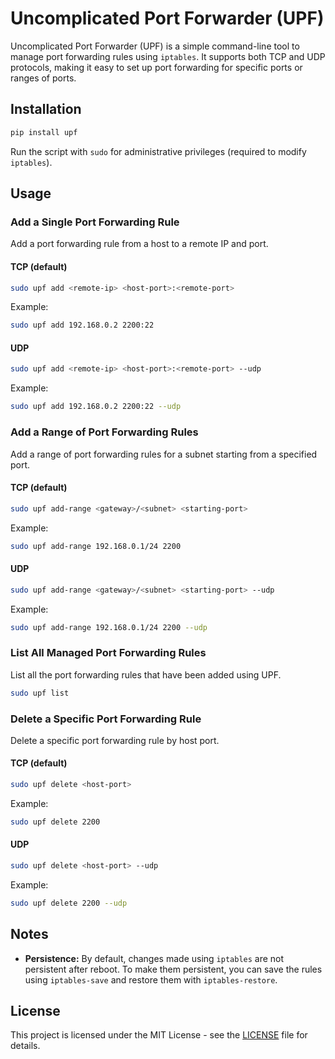 
# Uncomplicated Port Forwarder (UPF)

Uncomplicated Port Forwarder (UPF) is a simple command-line tool to manage port forwarding rules using `iptables`. It supports both TCP and UDP protocols, making it easy to set up port forwarding for specific ports or ranges of ports.


## Installation

```bash
pip install upf
```
Run the script with `sudo` for administrative privileges (required to modify `iptables`).

## Usage

### Add a Single Port Forwarding Rule

Add a port forwarding rule from a host to a remote IP and port.

#### TCP (default)
```bash
sudo upf add <remote-ip> <host-port>:<remote-port>
```

Example:
```bash
sudo upf add 192.168.0.2 2200:22
```

#### UDP
```bash
sudo upf add <remote-ip> <host-port>:<remote-port> --udp
```

Example:
```bash
sudo upf add 192.168.0.2 2200:22 --udp
```

### Add a Range of Port Forwarding Rules

Add a range of port forwarding rules for a subnet starting from a specified port.

#### TCP (default)
```bash
sudo upf add-range <gateway>/<subnet> <starting-port>
```

Example:
```bash
sudo upf add-range 192.168.0.1/24 2200
```

#### UDP
```bash
sudo upf add-range <gateway>/<subnet> <starting-port> --udp
```

Example:
```bash
sudo upf add-range 192.168.0.1/24 2200 --udp
```

### List All Managed Port Forwarding Rules

List all the port forwarding rules that have been added using UPF.

```bash
sudo upf list
```

### Delete a Specific Port Forwarding Rule

Delete a specific port forwarding rule by host port.

#### TCP (default)
```bash
sudo upf delete <host-port>
```

Example:
```bash
sudo upf delete 2200
```

#### UDP
```bash
sudo upf delete <host-port> --udp
```

Example:
```bash
sudo upf delete 2200 --udp
```

## Notes

- **Persistence:** By default, changes made using `iptables` are not persistent after reboot. To make them persistent, you can save the rules using `iptables-save` and restore them with `iptables-restore`.

## License

This project is licensed under the MIT License - see the [LICENSE](LICENSE) file for details.
